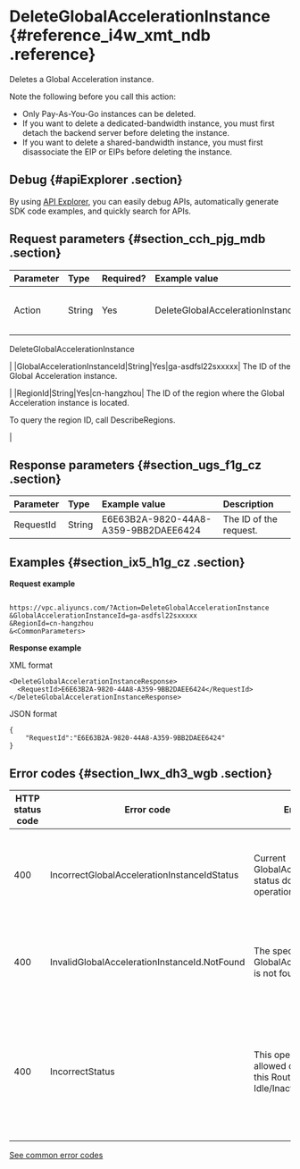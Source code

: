 # DeleteGlobalAccelerationInstance {#reference_i4w_xmt_ndb .reference}

Deletes a Global Acceleration instance.

Note the following before you call this action:

-   Only Pay-As-You-Go instances can be deleted.
-   If you want to delete a dedicated-bandwidth instance, you must first detach the backend server before deleting the instance.
-   If you want to delete a shared-bandwidth instance, you must first disassociate the EIP or EIPs before deleting the instance.

## Debug {#apiExplorer .section}

By using [API Explorer](https://api.aliyun.com/#product=Vpc&api=DescribeVpcAttribute), you can easily debug APIs, automatically generate SDK code examples, and quickly search for APIs.

## Request parameters {#section_cch_pjg_mdb .section}

|Parameter|Type|Required?|Example value|Description |
|:--------|:---|:--------|:------------|:-----------|
|Action|String|Yes|DeleteGlobalAccelerationInstance| The name of this action.  Value: 

 DeleteGlobalAccelerationInstance

 |
|GlobalAccelerationInstanceId|String|Yes|ga-asdfsl22sxxxxx| The ID of the Global Acceleration instance.

 |
|RegionId|String|Yes|cn-hangzhou| The ID of the region where the Global Acceleration instance is located.

 To query the region ID, call DescribeRegions.

 |

## Response parameters {#section_ugs_f1g_cz .section}

|Parameter|Type|Example value|Description|
|:--------|:---|:------------|:----------|
|RequestId|String|E6E63B2A-9820-44A8-A359-9BB2DAEE6424|The ID of the request.|

## Examples {#section_ix5_h1g_cz .section}

**Request example**

``` {#createVPCpub}

https://vpc.aliyuncs.com/?Action=DeleteGlobalAccelerationInstance
&GlobalAccelerationInstanceId=ga-asdfsl22sxxxxx
&RegionId=cn-hangzhou
&<CommonParameters>

```

**Response example**

XML format

```
<DeleteGlobalAccelerationInstanceResponse>
  <RequestId>E6E63B2A-9820-44A8-A359-9BB2DAEE6424</RequestId>
</DeleteGlobalAccelerationInstanceResponse>

```

JSON format

```
{
	"RequestId":"E6E63B2A-9820-44A8-A359-9BB2DAEE6424"
}
```

## Error codes {#section_lwx_dh3_wgb .section}

|HTTP status code|Error code|Error message|Description|
|----------------|----------|-------------|-----------|
|400|IncorrectGlobalAccelerationInstanceIdStatus|Current GlobalAccelerationInstance status does not support this operation.|The specified Global Acceleration instance does not support this operation.|
|400|InvalidGlobalAccelerationInstanceId.NotFound|The specified GlobalAccelerationInstanceId is not found.|The specified Global Acceleration instance does not exist.|
|400|IncorrectStatus|This openeration would be allowed only when status of this RouterInterface is Idle/Inactive.|This operation is not permitted because the associated router interface is not in the Idle or Inactive state.|

[See common error codes](https://error-center.aliyun.com/status/product/Vpc)

